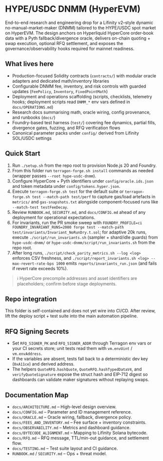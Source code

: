 # HYPE/USDC DNMM (HyperEVM)

End-to-end research and engineering drop for a Lifinity v2–style dynamic no-manual-market-maker (DNMM) tailored to the HYPE/USDC spot market on HyperEVM. The design anchors on Hyperliquid HyperCore order-book data with a Pyth fallback/divergence oracle, delivers on-chain quoting + swap execution, optional RFQ settlement, and exposes the governance/observability hooks required for mainnet readiness.

## What lives here

- Production-focused Solidity contracts (`contracts/`) with modular oracle adapters and dedicated math/inventory libraries
- Configurable DNMM fee, inventory, and risk controls with guarded updates (`FeePolicy`, `Inventory`, `FixedPointMath`)
- Deployment and operations scaffolding (scripts, checklists, telemetry hooks; deployment scripts read `DNMM_*` env vars defined in `docs/OPERATIONS.md`)
- Research docs summarising math, oracle wiring, config provenance, and runbooks (`docs/`)
- Foundry-based test harness (`test/`) covering fee dynamics, partial fills, divergence gates, fuzzing, and RFQ verification flows
- Canonical parameter packs under `config/` derived from Lifinity SOL/USDC settings

## Quick Start

1. Run `./setup.sh` from the repo root to provision Node.js 20 and Foundry.
2. From this folder run `terragon-forge.sh install` commands as needed (wrapper passes `--root hype-usdc-dnmm`).
3. Configure HyperCore + Pyth identifiers under `config/oracle.ids.json` and token metadata under `config/tokens.hyper.json`.
4. Execute `terragon-forge.sh test` for the default suite or `terragon-forge.sh test --match-path test/perf` to capture gas/load artefacts in `metrics/` and `gas-snapshots.txt` alongside component-focused runs like `--match-test testFeeDecay`.
5. Review `RUNBOOK.md`, `SECURITY.md`, and `docs/CONFIG.md` ahead of any deployment for operational expectations.
6. For invariants, run the PR smoke sweep with `FOUNDRY_PROFILE=ci FOUNDRY_INVARIANT_RUNS=2000 forge test --match-path test/invariants/Invariant_NoRunDry.t.sol`; for adaptive 20k runs, execute `./script/run_invariants.sh` (sampler + shard/idle guards) from `hype-usdc-dnmm/` or `hype-usdc-dnmm/script/run_invariants.sh` from the repo root.
7. After long runs, `./script/check_parity_metrics.sh --log <log>` enforces CSV freshness, and `./script/report_invariants.sh <log> --max-revert-rate-bps 1000` emits `reports/invariants_run.json` (and fails if revert rate exceeds 10%).

> ℹ️  HyperCore precompile addresses and asset identifiers are placeholders; confirm before stage deployments.

## Repo integration

This folder is self-contained and does not yet wire into CI/CD. After review, lift the deploy script + test suite into the main automation pipeline.

## RFQ Signing Secrets
- Set `RFQ_SIGNER_PK` and `RFQ_SIGNER_ADDR` through Terragon env vars or your CI secrets store; unit tests read them with `vm.envUint` / `vm.envAddress`.
- If the variables are absent, tests fall back to a deterministic dev key (`0xA11ce`) and derived address.
- The helpers `QuoteRFQ.hashQuote`, `QuoteRFQ.hashTypedDataV4`, and `verifyQuoteSignature` expose the struct hash and EIP-712 digest so dashboards can validate maker signatures without replaying swaps.

## Documentation Map

- `docs/ARCHITECTURE.md` – High-level design overview.
- `docs/CONFIG.md` – Parameter and ID management reference.
- `docs/ORACLE.md` – Oracle wiring, fallback, divergence policy.
- `docs/FEES_AND_INVENTORY.md` – Fee surface + inventory constraints.
- `docs/OBSERVABILITY.md` – Metrics and dashboard guidance.
- `docs/BYTECODE_ALIGNMENT.md` – Mapping to Lifinity Solana bytecode.
- `docs/RFQ.md` – RFQ message, TTL/min-out guidance, and settlement flow.
- `docs/TESTING.md` – Test suite layout and CI guidance.
- `RUNBOOK.md` / `SECURITY.md` – Ops + threat model.
